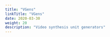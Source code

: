 ```yaml
---
title: "VGens"
linkTitle: "VGens"
date: 2020-03-30
weight: 20
description: "Video synthesis unit generators"
---
```

